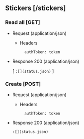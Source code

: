 ## Stickers [/stickers]

### Read all [GET]

+ Request (application/json)

    + Headers

            authToken: token

+ Response 200 (application/json)

    [
      ```
      :[](status.json)
      ```
    ]

### Create [POST]

+ Request (application/json)

    + Headers

            authToken: token

+ Response 200 (application/json)

    ```
    :[](status.json)
    ```

